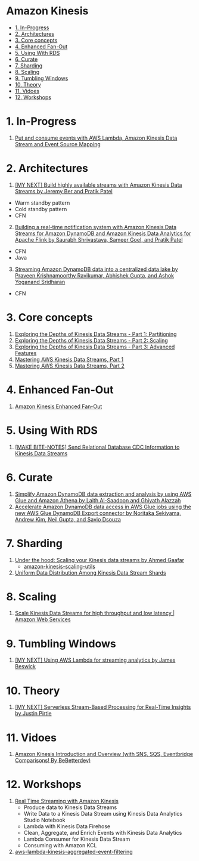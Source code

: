 
<H1>Amazon Kinesis</h1>

<!-- TOC -->

- [1. In-Progress](#1-in-progress)
- [2. Architectures](#2-architectures)
- [3. Core concepts](#3-core-concepts)
- [4. Enhanced Fan-Out](#4-enhanced-fan-out)
- [5. Using With RDS](#5-using-with-rds)
- [6. Curate](#6-curate)
- [7. Sharding](#7-sharding)
- [8. Scaling](#8-scaling)
- [9. Tumbling Windows](#9-tumbling-windows)
- [10. Theory](#10-theory)
- [11. Vidoes](#11-vidoes)
- [12. Workshops](#12-workshops)

<!-- /TOC -->

# 1. In-Progress

1. [Put and consume events with AWS Lambda, Amazon Kinesis Data Stream and Event Source Mapping](https://www.youtube.com/watch?v=UEenPG3YwQ0)

# 2. Architectures

1. [[MY NEXT] Build highly available streams with Amazon Kinesis Data Streams by Jeremy Ber and Pratik Patel](https://aws.amazon.com/blogs/big-data/build-highly-available-streams-with-amazon-kinesis-data-streams/)
- Warm standby pattern
- Cold standby pattern
- CFN
2. [Building a real-time notification system with Amazon Kinesis Data Streams for Amazon DynamoDB and Amazon Kinesis Data Analytics for Apache Flink by Saurabh Shrivastava, Sameer Goel, and Pratik Patel ](https://aws.amazon.com/blogs/big-data/building-a-real-time-notification-system-with-amazon-kinesis-data-streams-for-amazon-dynamodb-and-amazon-kinesis-data-analytics-for-apache-flink/)
- CFN
- Java
3. [Streaming Amazon DynamoDB data into a centralized data lake by Praveen Krishnamoorthy Ravikumar, Abhishek Gupta, and Ashok Yoganand Sridharan](https://aws.amazon.com/blogs/big-data/streaming-amazon-dynamodb-data-into-a-centralized-data-lake/)
- CFN

# 3. Core concepts
1. [Exploring the Depths of Kinesis Data Streams - Part 1: Partitioning](https://www.trek10.com/blog/exploring-the-depths-of-kinesis-data-streams---part-1-partitioning)
2. [Exploring the Depths of Kinesis Data Streams - Part 2: Scaling](https://www.trek10.com/blog/exploring-the-depths-of-kinesis-data-streams---part-2-scaling)
3. [Exploring the Depths of Kinesis Data Streams - Part 3: Advanced Features](https://www.trek10.com/blog/exploring-the-depths-of-kinesis-data-streams-part-3-advanced-features)
4. [Mastering AWS Kinesis Data Streams, Part 1](https://dev.solita.fi/2020/05/28/kinesis-streams-part-1.html)
5. [Mastering AWS Kinesis Data Streams, Part 2](https://dev.solita.fi/2020/12/21/kinesis-streams-part-2.html)

# 4. Enhanced Fan-Out

1. [Amazon Kinesis Enhanced Fan-Out](https://medium.com/avmconsulting-blog/amazon-kinesis-enhanced-fan-out-4e500411a414)

# 5. Using With RDS

1. [[MAKE BITE-NOTES] Send Relational Database CDC Information to Kinesis Data Streams](https://www.youtube.com/watch?v=xfAJfKDwdIA)

# 6. Curate

1. [Simplify Amazon DynamoDB data extraction and analysis by using AWS Glue and Amazon Athena by Laith Al-Saadoon and Ghiyath Alazzah](https://aws.amazon.com/blogs/database/simplify-amazon-dynamodb-data-extraction-and-analysis-by-using-aws-glue-and-amazon-athena/)
2. [Accelerate Amazon DynamoDB data access in AWS Glue jobs using the new AWS Glue DynamoDB Export connector by Noritaka Sekiyama, Andrew Kim, Neil Gupta, and Savio Dsouza](https://aws.amazon.com/blogs/big-data/accelerate-amazon-dynamodb-data-access-in-aws-glue-jobs-using-the-new-aws-glue-dynamodb-elt-connector/)

# 7. Sharding
1. [Under the hood: Scaling your Kinesis data streams by Ahmed Gaafar](https://aws.amazon.com/blogs/big-data/under-the-hood-scaling-your-kinesis-data-streams/)
    - [amazon-kinesis-scaling-utils](https://github.com/awslabs/amazon-kinesis-scaling-utils)
2. [Uniform Data Distribution Among Kinesis Data Stream Shards](https://medium.com/onebyte-llc/uniform-data-distribution-among-kinesis-data-stream-shards-7d350bca4a99)

# 8. Scaling

1. [Scale Kinesis Data Streams for high throughput and low latency | Amazon Web Services](https://www.youtube.com/watch?v=oAliBHw_08M)

# 9. Tumbling Windows

1. [[MY NEXT] Using AWS Lambda for streaming analytics by James Beswick ](https://aws.amazon.com/blogs/compute/using-aws-lambda-for-streaming-analytics/)

# 10. Theory

1. [[MY NEXT] Serverless Stream-Based Processing for Real-Time Insights by Justin Pirtle](https://aws.amazon.com/blogs/architecture/serverless-stream-based-processing-for-real-time-insights/)

# 11. Vidoes

1. [Amazon Kinesis Introduction and Overview (with SNS, SQS, Eventbridge Comparisons! By BeBetterdev)](https://www.youtube.com/watch?v=_bRTlb9b59Y)

# 12. Workshops

1. [Real Time Streaming with Amazon Kinesis](https://catalog.us-east-1.prod.workshops.aws/workshops/2300137e-f2ac-4eb9-a4ac-3d25026b235f/en-US)
    - Produce data to Kinesis Data Streams
    - Write Data to a Kinesis Data Stream using Kinesis Data Analytics Studio Notebook
    - Lambda with Kinesis Data Firehose
    - Clean, Aggregate, and Enrich Events with Kinesis Data Analytics
    - Lambda Consumer for Kinesis Data Stream
    - Consuming with Amazon KCL
2. [aws-lambda-kinesis-aggregated-event-filtering](https://github.com/aws-samples/aws-lambda-kinesis-aggregated-event-filtering)

